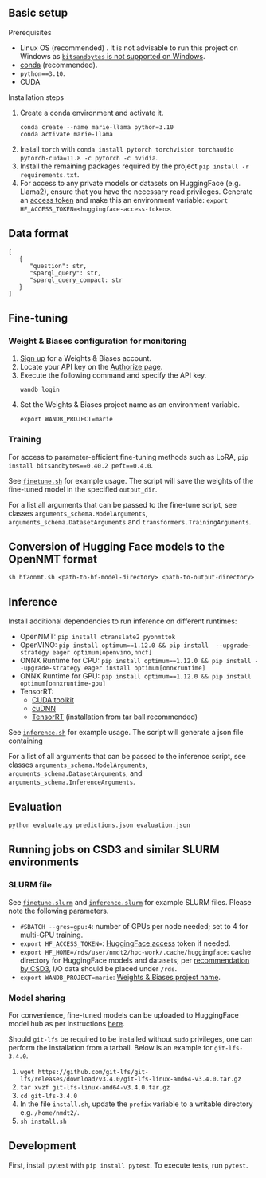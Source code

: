 ## Basic setup

Prerequisites

- Linux OS (recommended) . It is not advisable to run this project on Windows as [`bitsandbytes` is not supported on Windows]((https://github.com/TimDettmers/bitsandbytes/issues/30)).
- [conda](https://conda.io/projects/conda/en/latest/index.html) (recommended).
- `python==3.10`.
- CUDA

Installation steps

1. Create a conda environment and activate it.
   ```
   conda create --name marie-llama python=3.10
   conda activate marie-llama
   ```
1. Install `torch` with `conda install pytorch torchvision torchaudio pytorch-cuda=11.8 -c pytorch -c nvidia`.
1. Install the remaining packages required by the project `pip install -r requirements.txt`.
1. For access to any private models or datasets on HuggingFace (e.g. Llama2), ensure that you have the necessary read privileges. Generate an [access token](https://huggingface.co/docs/hub/security-tokens) and make this an environment variable: `export HF_ACCESS_TOKEN=<huggingface-access-token>`.

## Data format

```{json}
[
   {
      "question": str,
      "sparql_query": str,
      "sparql_query_compact: str
   }
]
```

## Fine-tuning

### Weight & Biases configuration for monitoring

1. [Sign up](https://wandb.ai/site) for a Weights & Biases account. 
1. Locate your API key on the [Authorize page](https://wandb.ai/authorize).
1. Execute the following command and specify the API key.
   ```
   wandb login
   ```
1. Set the Weights & Biases project name as an environment variable.
   ```
   export WANDB_PROJECT=marie
   ```

### Training

For access to parameter-efficient fine-tuning methods such as LoRA, `pip install bitsandbytes==0.40.2 peft==0.4.0`.

See [`finetune.sh`](./scripts/finetune.sh) for example usage. The script will save the weights of the fine-tuned model in the specified `output_dir`.

For a list all arguments that can be passed to the fine-tune script, see classes `arguments_schema.ModelArguments`, `arguments_schema.DatasetArguments` and `transformers.TrainingArguments`.

## Conversion of Hugging Face models to the OpenNMT format

```
sh hf2onmt.sh <path-to-hf-model-directory> <path-to-output-directory>
```

## Inference

Install additional dependencies to run inference on different runtimes:

- OpenNMT: `pip install ctranslate2 pyonmttok`
- OpenVINO: `pip install optimum==1.12.0 && pip install  --upgrade-strategy eager optimum[openvino,nncf]`
- ONNX Runtime for CPU: `pip install optimum==1.12.0 && pip install --upgrade-strategy eager install optimum[onnxruntime]`
- ONNX Runtime for GPU: `pip install optimum==1.12.0 && pip install optimum[onnxruntime-gpu]`
- TensorRT: 
  - [CUDA toolkit](https://docs.nvidia.com/cuda/cuda-installation-guide-linux/index.html)
  - [cuDNN](https://docs.nvidia.com/deeplearning/cudnn/install-guide/index.html)
  - [TensorRT](https://docs.nvidia.com/deeplearning/tensorrt/install-guide/index.html) (installation from tar ball recommended)

See [`inference.sh`](./scripts/inference.sh) for example usage. The script will generate a json file containing  

For a list of all arguments that can be passed to the inference script, see classes `arguments_schema.ModelArguments`, `arguments_schema.DatasetArguments`, and `arguments_schema.InferenceArguments`.

## Evaluation

```
python evaluate.py predictions.json evaluation.json
```

## Running jobs on CSD3 and similar SLURM environments

### SLURM file

See [`finetune.slurm`](./scripts/finetune.slurm) and [`inference.slurm`](./scripts/inference.slurm) for example SLURM files. Please note the following parameters.

- `#SBATCH --gres=gpu:4`: number of GPUs per node needed; set to 4 for multi-GPU training. 
- `export HF_ACCESS_TOKEN=`: [HuggingFace access](#steps) token if needed.
- `export HF_HOME=/rds/user/nmdt2/hpc-work/.cache/huggingface`: cache directory for HuggingFace models and datasets; per [recommendation by CSD3](https://docs.hpc.cam.ac.uk/hpc/user-guide/io_management.html), I/O data should be placed under `/rds`.
- `export WANDB_PROJECT=marie`: [Weights & Biases project name](#weight--biases-configuration-for-monitoring).

### Model sharing 

For convenience, fine-tuned models can be uploaded to HuggingFace model hub as per instructions [here](https://huggingface.co/docs/hub/repositories-getting-started#getting-started-with-repositories). 

Should `git-lfs` be required to be installed without `sudo` privileges, one can perform the installation from a tarball. Below is an example for `git-lfs-3.4.0`.
1. `wget https://github.com/git-lfs/git-lfs/releases/download/v3.4.0/git-lfs-linux-amd64-v3.4.0.tar.gz`
1. `tar xvzf git-lfs-linux-amd64-v3.4.0.tar.gz`
1. `cd git-lfs-3.4.0`
1. In the file `install.sh`, update the `prefix` variable to a writable directory e.g. `/home/nmdt2/`.
1. `sh install.sh`

## Development

First, install pytest with `pip install pytest`. To execute tests, run `pytest`.